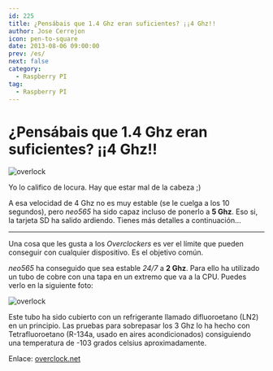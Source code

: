 ```yaml
---
id: 225
title: ¿Pensábais que 1.4 Ghz eran suficientes? ¡¡4 Ghz!!
author: Jose Cerrejon
icon: pen-to-square
date: 2013-08-06 09:00:00
prev: /es/
next: false
category:
  - Raspberry PI
tag:
  - Raspberry PI
---
```


# ¿Pensábais que 1.4 Ghz eran suficientes? ¡¡4 Ghz!!

![overlock](/images/2013/08/overclock.jpg)

Yo lo califico de locura. Hay que estar mal de la cabeza ;)

A esa velocidad de 4 Ghz no es muy estable (se le cuelga a los 10 segundos), pero *neo565* ha sido capaz incluso de ponerlo a **5 Ghz**. Eso si, la tarjeta SD ha salido ardiendo. Tienes más detalles a continuación...

- - -
Una cosa que les gusta a los *Overclockers* es ver el límite que pueden conseguir con cualquier dispositivo. Es el objetivo común.

*neo565* ha conseguido que sea estable *24/7* a **2 Ghz**. Para ello ha utilizado un tubo de cobre con una tapa en un extremo que va a la CPU. Puedes verlo en la siguiente foto:

![overlock](/images/2013/08/overclock2.jpg)

Este tubo ha sido cubierto con un refrigerante llamado difluoroetano (LN2) en un principio. Las pruebas para sobrepasar los 3 Ghz lo ha hecho con Tetrafluoroetano (R-134a, usado en aires acondicionados) consiguiendo una temperatura de -103 grados celsius aproximadamente.

Enlace: [overclock.net](http://www.overclock.net/t/1404207/extreme-cooled-raspberry-pi)